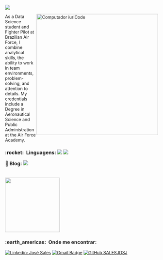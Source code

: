 ![](https://komarev.com/ghpvc/?username=Salesjdsj&color=006bed)

<img src="https://raw.githubusercontent.com/MicaelliMedeiros/micaellimedeiros/master/image/computer-illustration.png" min-width="400px" max-width="400px" width="400px" align="right" alt="Computador iuriCode">

<p align="left"> 
As a Data Science student and Fighter Pilot at Brazilian Air Force, I combine analytical skills, the ability to work in team environments, problem-solving, and attention to details. My credentials include a Degree in Aeronautical Science and Public Administration at the Air Force Academy.
</p>

<p align="left">
 <h3> :rocket: &nbsp;Linguagens: 
  <strong><img src="https://img.shields.io/badge/Python-14354C?style=for-the-badge&logo=python&logoColor=white" /></strong>
  <strong><img src="https://img.shields.io/badge/Microsoft_Office-D83B01?style=for-the-badge&logo=microsoft-office&logoColor=white" /></strong>
</p>

<p align="left">
  💼 Blog:
  <strong><img src="https://img.shields.io/badge/Medium-12100E?style=for-the-badge&logo=medium&logoColor=white" /></strong>
</p>


<br/>

<a href="https://github.com/VanessaSwerts">
  <img height="180em" src="https://github-readme-stats.vercel.app/api?username=VanessaSwerts&theme=dracula&show_icons=true" />
</a>

<br/>

<h3> :earth_americas: &nbsp;Onde me encontrar: </h3> 

[![Linkedin: José Sales](https://img.shields.io/badge/-JOSESALES-blue?style=flat-square&logo=Linkedin&logoColor=white&link=https://www.linkedin.com/in/jos%C3%A9-sales-7aa596218/)](https://www.linkedin.com/in/jos%C3%A9-sales-7aa596218/)
[![Gmail Badge](https://img.shields.io/badge/-josesalesjdsj@email.com-006bed?style=flat-square&logo=Gmail&logoColor=white&link=mailto:josesalesjdsj@gmail.com)](mailto:josesalesjdsj@gmail.com)
[![GitHub SALESJDSJ]( https://img.shields.io/github/followers/VanessaSwerts?label=follow&style=social)](https://github.com/Salesjdsj)
   

